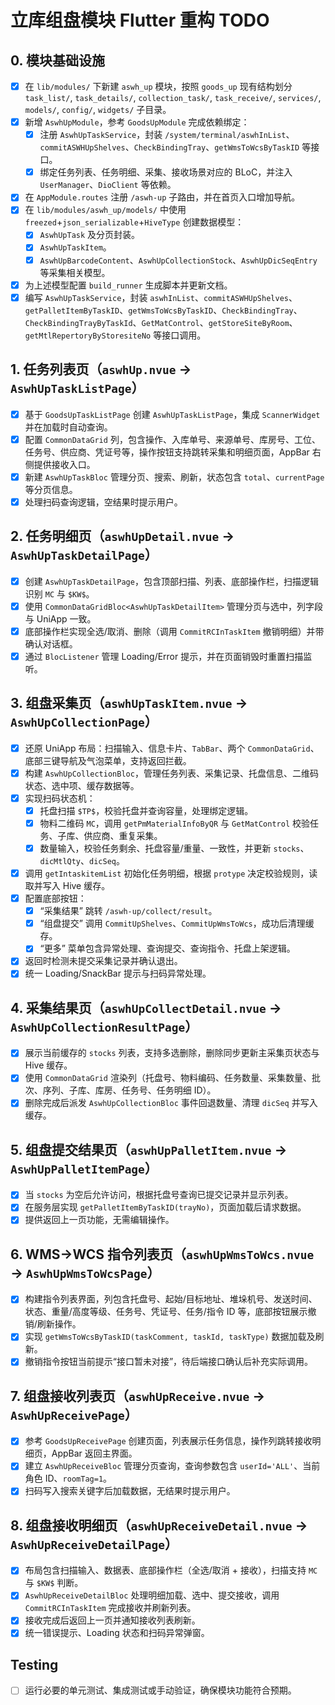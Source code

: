 # 立库组盘模块 Flutter 重构 TODO

## 0. 模块基础设施
- [x] 在 `lib/modules/` 下新建 `aswh_up` 模块，按照 `goods_up` 现有结构划分 `task_list/`, `task_details/`, `collection_task/`, `task_receive/`, `services/`, `models/`, `config/`, `widgets/` 子目录。
- [x] 新增 `AswhUpModule`，参考 `GoodsUpModule` 完成依赖绑定：
  - [x] 注册 `AswhUpTaskService`，封装 `/system/terminal/aswhInList`、`commitASWHUpShelves`、`CheckBindingTray`、`getWmsToWcsByTaskID` 等接口。
  - [x] 绑定任务列表、任务明细、采集、接收场景对应的 BLoC，并注入 `UserManager`、`DioClient` 等依赖。
- [x] 在 `AppModule.routes` 注册 `/aswh-up` 子路由，并在首页入口增加导航。
- [x] 在 `lib/modules/aswh_up/models/` 中使用 `freezed`+`json_serializable`+`HiveType` 创建数据模型：
  - [x] `AswhUpTask` 及分页封装。
  - [x] `AswhUpTaskItem`。
  - [x] `AswhUpBarcodeContent`、`AswhUpCollectionStock`、`AswhUpDicSeqEntry` 等采集相关模型。
- [x] 为上述模型配置 `build_runner` 生成脚本并更新文档。
- [x] 编写 `AswhUpTaskService`，封装 `aswhInList`、`commitASWHUpShelves`、`getPalletItemByTaskID`、`getWmsToWcsByTaskID`、`CheckBindingTray`、`CheckBindingTrayByTaskId`、`GetMatControl`、`getStoreSiteByRoom`、`getMtlRepertoryByStoresiteNo` 等接口调用。

## 1. 任务列表页（`aswhUp.nvue` → `AswhUpTaskListPage`）
- [x] 基于 `GoodsUpTaskListPage` 创建 `AswhUpTaskListPage`，集成 `ScannerWidget` 并在加载时自动查询。
- [x] 配置 `CommonDataGrid` 列，包含操作、入库单号、来源单号、库房号、工位、任务号、供应商、凭证号等，操作按钮支持跳转采集和明细页面，AppBar 右侧提供接收入口。
- [x] 新建 `AswhUpTaskBloc` 管理分页、搜索、刷新，状态包含 `total`、`currentPage` 等分页信息。
- [x] 处理扫码查询逻辑，空结果时提示用户。

## 2. 任务明细页（`aswhUpDetail.nvue` → `AswhUpTaskDetailPage`）
- [x] 创建 `AswhUpTaskDetailPage`，包含顶部扫描、列表、底部操作栏，扫描逻辑识别 `MC` 与 `$KW$`。
- [x] 使用 `CommonDataGridBloc<AswhUpTaskDetailItem>` 管理分页与选中，列字段与 UniApp 一致。
- [x] 底部操作栏实现全选/取消、删除（调用 `CommitRCInTaskItem` 撤销明细）并带确认对话框。
- [x] 通过 `BlocListener` 管理 Loading/Error 提示，并在页面销毁时重置扫描监听。

## 3. 组盘采集页（`aswhUpTaskItem.nvue` → `AswhUpCollectionPage`）
- [x] 还原 UniApp 布局：扫描输入、信息卡片、`TabBar`、两个 `CommonDataGrid`、底部三键导航及气泡菜单，支持返回拦截。
- [x] 构建 `AswhUpCollectionBloc`，管理任务列表、采集记录、托盘信息、二维码状态、选中项、缓存数据等。
- [x] 实现扫码状态机：
  - [x] 托盘扫描 `$TP$`，校验托盘并查询容量，处理绑定逻辑。
  - [x] 物料二维码 `MC`，调用 `getPmMaterialInfoByQR` 与 `GetMatControl` 校验任务、子库、供应商、重复采集。
  - [x] 数量输入，校验任务剩余、托盘容量/重量、一致性，并更新 `stocks`、`dicMtlQty`、`dicSeq`。
- [x] 调用 `getIntaskitemList` 初始化任务明细，根据 `protype` 决定校验规则，读取并写入 Hive 缓存。
- [x] 配置底部按钮：
  - [x] “采集结果” 跳转 `/aswh-up/collect/result`。
  - [x] “组盘提交” 调用 `CommitUpShelves`、`CommitUpWmsToWcs`，成功后清理缓存。
  - [x] “更多” 菜单包含异常处理、查询提交、查询指令、托盘上架逻辑。
- [x] 返回时检测未提交采集记录并确认退出。
- [x] 统一 Loading/SnackBar 提示与扫码异常处理。

## 4. 采集结果页（`aswhUpCollectDetail.nvue` → `AswhUpCollectionResultPage`）
- [x] 展示当前缓存的 `stocks` 列表，支持多选删除，删除同步更新主采集页状态与 Hive 缓存。
- [x] 使用 `CommonDataGrid` 渲染列（托盘号、物料编码、任务数量、采集数量、批次、序列、子库、库房、任务号、任务明细 ID）。
- [x] 删除完成后派发 `AswhUpCollectionBloc` 事件回退数量、清理 `dicSeq` 并写入缓存。

## 5. 组盘提交结果页（`aswhUpPalletItem.nvue` → `AswhUpPalletItemPage`）
- [x] 当 `stocks` 为空后允许访问，根据托盘号查询已提交记录并显示列表。
- [x] 在服务层实现 `getPalletItemByTaskID(trayNo)`，页面加载后请求数据。
- [x] 提供返回上一页功能，无需编辑操作。

## 6. WMS→WCS 指令列表页（`aswhUpWmsToWcs.nvue` → `AswhUpWmsToWcsPage`）
- [x] 构建指令列表界面，列包含托盘号、起始/目标地址、堆垛机号、发送时间、状态、重量/高度等级、任务号、凭证号、任务/指令 ID 等，底部按钮展示撤销/刷新操作。
- [x] 实现 `getWmsToWcsByTaskID(taskComment, taskId, taskType)` 数据加载及刷新。
- [x] 撤销指令按钮当前提示“接口暂未对接”，待后端接口确认后补充实际调用。

## 7. 组盘接收列表页（`aswhUpReceive.nvue` → `AswhUpReceivePage`）
- [x] 参考 `GoodsUpReceivePage` 创建页面，列表展示任务信息，操作列跳转接收明细页，AppBar 返回主界面。
- [x] 建立 `AswhUpReceiveBloc` 管理分页查询，查询参数包含 `userId='ALL'`、当前角色 ID、`roomTag=1`。
- [x] 扫码写入搜索关键字后加载数据，无结果时提示用户。

## 8. 组盘接收明细页（`aswhUpReceiveDetail.nvue` → `AswhUpReceiveDetailPage`）
- [x] 布局包含扫描输入、数据表、底部操作栏（全选/取消 + 接收），扫描支持 `MC` 与 `$KW$` 判断。
- [x] `AswhUpReceiveDetailBloc` 处理明细加载、选中、提交接收，调用 `CommitRCInTaskItem` 完成接收并刷新列表。
- [x] 接收完成后返回上一页并通知接收列表刷新。
- [x] 统一错误提示、Loading 状态和扫码异常弹窗。

## Testing
- [ ] 运行必要的单元测试、集成测试或手动验证，确保模块功能符合预期。
